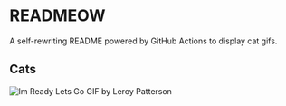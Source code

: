 # READMEOW

A self-rewriting README powered by GitHub Actions to display cat gifs.

## Cats

![Im Ready Lets Go GIF by Leroy Patterson](https://media2.giphy.com/media/CjmvTCZf2U3p09Cn0h/200.gif?cid=9acd02daghm9fklwgcrrsfd0p2j8zn0hdprd99d965pa8pqh&ep=v1_gifs_search&rid=200.gif&ct=g)
